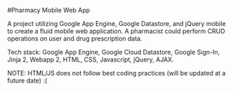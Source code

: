 #Pharmacy Mobile Web App

A project utilizing Google App Engine, Google Datastore, and jQuery mobile to create a fluid mobile web application. A pharmacist could perform
CRUD operations on user and drug prescription data.

Tech stack: Google App Engine, Google Cloud Datastore, Google Sign-In, Jinja 2, Webapp 2, HTML, CSS, Javascript, jQuery, AJAX.

NOTE: HTML/JS does not follow best coding practices (will be updated at a future date) :(
